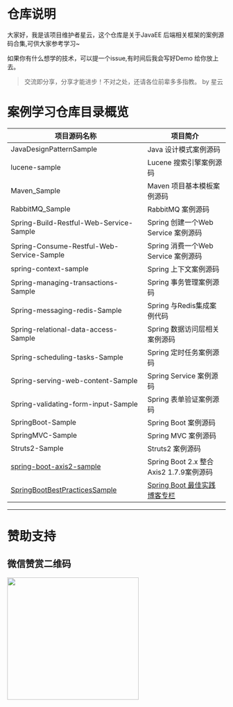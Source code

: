 # 仓库说明

大家好，我是该项目维护者星云，这个仓库是关于JavaEE 后端相关框架的案例源码合集,可供大家参考学习~

如果你有什么想学的技术，可以提一个issue,有时间后我会写好Demo 给你放上去。

> 交流即分享，分享才能进步！不对之处，还请各位前辈多多指教。  by 星云

# 案例学习仓库目录概览

项目源码名称 |项目简介 
---|---
JavaDesignPatternSample | Java 设计模式案例源码
lucene-sample| Lucene 搜索引擎案例源码
Maven_Sample|Maven 项目基本模板案例源码
RabbitMQ_Sample|RabbitMQ 案例源码
Spring-Build-Restful-Web-Service-Sample|Spring 创建一个Web Service 案例源码
Spring-Consume-Restful-Web-Service-Sample|Spring 消费一个Web Service 案例源码
spring-context-sample|Spring 上下文案例源码
Spring-managing-transactions-Sample|Spring 事务管理案例源码
Spring-messaging-redis-Sample|Spring 与Redis集成案例代码
Spring-relational-data-access-Sample|Spring 数据访问层相关案例源码
Spring-scheduling-tasks-Sample|Spring 定时任务案例源码
Spring-serving-web-content-Sample| Spring Service 案例源码
Spring-validating-form-input-Sample| Spring 表单验证案例源码
SpringBoot-Sample | Spring Boot 案例源码
SpringMVC-Sample  | Spring MVC 案例源码
Struts2-Sample    | Struts2 案例源码
[spring-boot-axis2-sample](https://github.com/geekxingyun/JavaEE-Framework-Sample/tree/master/SpringBoot-Sample/spring-boot-axis2-sample)| Spring Boot 2.x 整合Axis2 1.7.9案例源码
|[SpringBootBestPracticesSample](https://github.com/geekxingyun/SpringBootBestPracticesSample)|[Spring Boot 最佳实践博客专栏](https://xingyun.blog.csdn.net/article/category/9284593)|

---

# 赞助支持

<h2>微信赞赏二维码</h2>
<p><img src="https://img2018.cnblogs.com/blog/622489/201812/622489-20181215164147325-217176189.png" alt="" width="303" height="282"></p>

